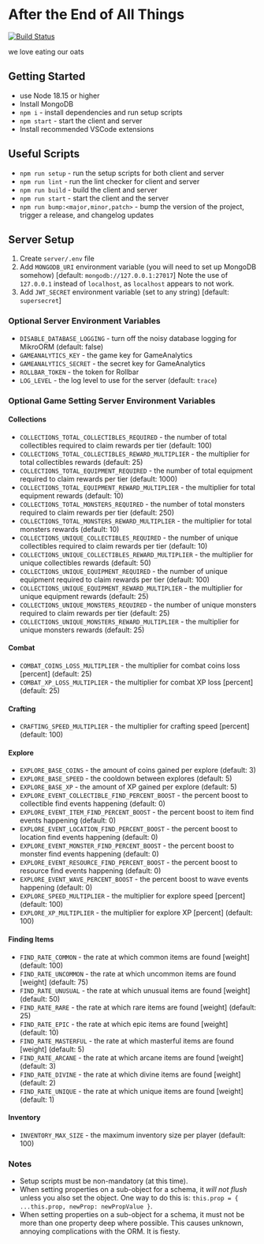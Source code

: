 # After the End of All Things

[![Build Status](https://img.shields.io/endpoint.svg?url=https%3A%2F%2Factions-badge.atrox.dev%2FAfter-the-End-of-All-Things%2Fgame%2Fbadge%3Fref%3Dmain&style=for-the-badge)](https://actions-badge.atrox.dev/After-the-End-of-All-Things/game/goto?ref=main)

we love eating our oats

## Getting Started

- use Node 18.15 or higher
- Install MongoDB
- `npm i` - install dependencies and run setup scripts
- `npm start` - start the client and server
- Install recommended VSCode extensions

## Useful Scripts

- `npm run setup` - run the setup scripts for both client and server
- `npm run lint` - run the lint checker for client and server
- `npm run build` - build the client and server
- `npm run start` - start the client and the server
- `npm run bump:<major,minor,patch>` - bump the version of the project, trigger a release, and changelog updates

## Server Setup

1. Create `server/.env` file
1. Add `MONGODB_URI` environment variable (you will need to set up MongoDB somehow) [default: `mongodb://127.0.0.1:27017`] Note the use of `127.0.0.1` instead of `localhost`, as `localhost` appears to not work.
1. Add `JWT_SECRET` environment variable (set to any string) [default: `supersecret`]

### Optional Server Environment Variables

- `DISABLE_DATABASE_LOGGING` - turn off the noisy database logging for MikroORM (default: false)
- `GAMEANALYTICS_KEY` - the game key for GameAnalytics
- `GAMEANALYTICS_SECRET` - the secret key for GameAnalytics
- `ROLLBAR_TOKEN` - the token for Rollbar
- `LOG_LEVEL` - the log level to use for the server (default: `trace`)

### Optional Game Setting Server Environment Variables

#### Collections

- `COLLECTIONS_TOTAL_COLLECTIBLES_REQUIRED` - the number of total collectibles required to claim rewards per tier (default: 100)
- `COLLECTIONS_TOTAL_COLLECTIBLES_REWARD_MULTIPLIER` - the multiplier for total collectibles rewards (default: 25)
- `COLLECTIONS_TOTAL_EQUIPMENT_REQUIRED` - the number of total equipment required to claim rewards per tier (default: 1000)
- `COLLECTIONS_TOTAL_EQUIPMENT_REWARD_MULTIPLIER` - the multiplier for total equipment rewards (default: 10)
- `COLLECTIONS_TOTAL_MONSTERS_REQUIRED` - the number of total monsters required to claim rewards per tier (default: 250)
- `COLLECTIONS_TOTAL_MONSTERS_REWARD_MULTIPLIER` - the multiplier for total monsters rewards (default: 10)
- `COLLECTIONS_UNIQUE_COLLECTIBLES_REQUIRED` - the number of unique collectibles required to claim rewards per tier (default: 10)
- `COLLECTIONS_UNIQUE_COLLECTIBLES_REWARD_MULTIPLIER` - the multiplier for unique collectibles rewards (default: 50)
- `COLLECTIONS_UNIQUE_EQUIPMENT_REQUIRED` - the number of unique equipment required to claim rewards per tier (default: 100)
- `COLLECTIONS_UNIQUE_EQUIPMENT_REWARD_MULTIPLIER` - the multiplier for unique equipment rewards (default: 25)
- `COLLECTIONS_UNIQUE_MONSTERS_REQUIRED` - the number of unique monsters required to claim rewards per tier (default: 25)
- `COLLECTIONS_UNIQUE_MONSTERS_REWARD_MULTIPLIER` - the multiplier for unique monsters rewards (default: 25)

#### Combat

- `COMBAT_COINS_LOSS_MULTIPLIER` - the multiplier for combat coins loss [percent] (default: 25)
- `COMBAT_XP_LOSS_MULTIPLIER` - the multiplier for combat XP loss [percent] (default: 25)

#### Crafting

- `CRAFTING_SPEED_MULTIPLIER` - the multiplier for crafting speed [percent] (default: 100)

#### Explore

- `EXPLORE_BASE_COINS` - the amount of coins gained per explore (default: 3)
- `EXPLORE_BASE_SPEED` - the cooldown between explores (default: 5)
- `EXPLORE_BASE_XP` - the amount of XP gained per explore (default: 5)
- `EXPLORE_EVENT_COLLECTIBLE_FIND_PERCENT_BOOST` - the percent boost to collectible find events happening (default: 0)
- `EXPLORE_EVENT_ITEM_FIND_PERCENT_BOOST` - the percent boost to item find events happening (default: 0)
- `EXPLORE_EVENT_LOCATION_FIND_PERCENT_BOOST` - the percent boost to location find events happening (default: 0)
- `EXPLORE_EVENT_MONSTER_FIND_PERCENT_BOOST` - the percent boost to monster find events happening (default: 0)
- `EXPLORE_EVENT_RESOURCE_FIND_PERCENT_BOOST` - the percent boost to resource find events happening (default: 0)
- `EXPLORE_EVENT_WAVE_PERCENT_BOOST` - the percent boost to wave events happening (default: 0)
- `EXPLORE_SPEED_MULTIPLIER` - the multiplier for explore speed [percent] (default: 100)
- `EXPLORE_XP_MULTIPLIER` - the multiplier for explore XP [percent] (default: 100)

#### Finding Items

- `FIND_RATE_COMMON` - the rate at which common items are found [weight] (default: 100)
- `FIND_RATE_UNCOMMON` - the rate at which uncommon items are found [weight] (default: 75)
- `FIND_RATE_UNUSUAL` - the rate at which unusual items are found [weight] (default: 50)
- `FIND_RATE_RARE` - the rate at which rare items are found [weight] (default: 25)
- `FIND_RATE_EPIC` - the rate at which epic items are found [weight] (default: 10)
- `FIND_RATE_MASTERFUL` - the rate at which masterful items are found [weight] (default: 5)
- `FIND_RATE_ARCANE` - the rate at which arcane items are found [weight] (default: 3)
- `FIND_RATE_DIVINE` - the rate at which divine items are found [weight] (default: 2)
- `FIND_RATE_UNIQUE` - the rate at which unique items are found [weight] (default: 1)

#### Inventory

- `INVENTORY_MAX_SIZE` - the maximum inventory size per player (default: 100)

### Notes

- Setup scripts must be non-mandatory (at this time).
- When setting properties on a sub-object for a schema, it _will not flush_ unless you also set the object. One way to do this is: `this.prop = { ...this.prop, newProp: newPropValue }`.
- When setting properties on a sub-object for a schema, it must not be more than one property deep where possible. This causes unknown, annoying complications with the ORM. It is fiesty.
